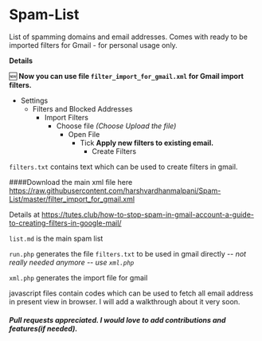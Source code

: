 # Spam-List
List of spamming domains and email addresses. Comes with ready to be imported filters for Gmail - for personal usage only. 

**Details**

:new: **Now you can use file `filter_import_for_gmail.xml` for Gmail import filters.**

* Settings 
	* Filters and Blocked Addresses 
		* Import Filters 
			* Choose file  _(Choose Upload the file)_
				* Open File 
					* Tick __Apply new filters to existing email.__ 
						* Create Filters

`filters.txt` contains text which can be used to create filters in gmail.
 
####Download the main xml file here https://raw.githubusercontent.com/harshvardhanmalpani/Spam-List/master/filter_import_for_gmail.xml

Details at https://tutes.club/how-to-stop-spam-in-gmail-account-a-guide-to-creating-filters-in-google-mail/

`list.md` is the main spam list



`run.php` generates the file `filters.txt` to be used in gmail directly -- _*not really needed anymore -- use `xml.php`*_

`xml.php` generates the import file for gmail

javascript files contain codes which can be used to fetch all email address in present view in browser. I will add a walkthrough about it very soon.


##### Pull requests appreciated. I would love to add contributions and features(if needed).
